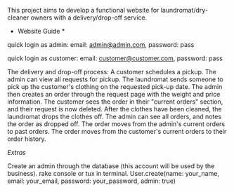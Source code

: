 This project aims to develop a functional website for laundromat/dry-cleaner owners with a delivery/drop-off service.

* Website Guide *

quick login as admin: 
  email: admin@admin.com, password: pass 
  
quick login as customer: 
  email: customer@customer.com, password: pass  

  The delivery and drop-off process:
    A customer schedules a pickup.
    The admin can view all requests for pickup.
    The laundromat sends someone to pick up the customer's clothing on the requested pick-up date.
    The admin then creates an order through the request page with the weight and price information.
    The customer sees the order in their "current orders" section, and their request is now deleted.
    After the clothes have been cleaned, the laundromat drops the clothes off.
    The admin can see all orders, and notes the order as dropped off.
    The order moves from the admin's current orders to past orders.
    The order moves from the customer's current orders to their order history.



*Extras*

Create an admin through the database (this account will be used by the business).
  rake console or tux in terminal.
  User.create(name: your_name, email: your_email, password: your_password, admin: true)
